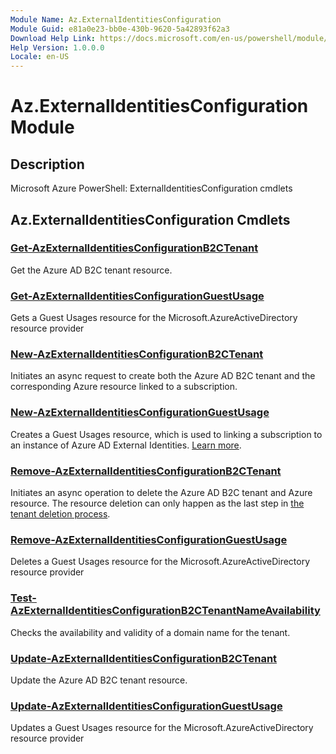 ```yaml
---
Module Name: Az.ExternalIdentitiesConfiguration
Module Guid: e81a0e23-bb0e-430b-9620-5a42893f62a3
Download Help Link: https://docs.microsoft.com/en-us/powershell/module/az.externalidentitiesconfiguration
Help Version: 1.0.0.0
Locale: en-US
---
```


# Az.ExternalIdentitiesConfiguration Module
## Description
Microsoft Azure PowerShell: ExternalIdentitiesConfiguration cmdlets

## Az.ExternalIdentitiesConfiguration Cmdlets
### [Get-AzExternalIdentitiesConfigurationB2CTenant](Get-AzExternalIdentitiesConfigurationB2CTenant.md)
Get the Azure AD B2C tenant resource.

### [Get-AzExternalIdentitiesConfigurationGuestUsage](Get-AzExternalIdentitiesConfigurationGuestUsage.md)
Gets a Guest Usages resource for the Microsoft.AzureActiveDirectory resource provider

### [New-AzExternalIdentitiesConfigurationB2CTenant](New-AzExternalIdentitiesConfigurationB2CTenant.md)
Initiates an async request to create both the Azure AD B2C tenant and the corresponding Azure resource linked to a subscription.

### [New-AzExternalIdentitiesConfigurationGuestUsage](New-AzExternalIdentitiesConfigurationGuestUsage.md)
Creates a Guest Usages resource, which is used to linking a subscription to an instance of Azure AD External Identities.
[Learn more](https://aka.ms/extidbilling).

### [Remove-AzExternalIdentitiesConfigurationB2CTenant](Remove-AzExternalIdentitiesConfigurationB2CTenant.md)
Initiates an async operation to delete the Azure AD B2C tenant and Azure resource.
The resource deletion can only happen as the last step in [the tenant deletion process](https://aka.ms/deleteB2Ctenant).

### [Remove-AzExternalIdentitiesConfigurationGuestUsage](Remove-AzExternalIdentitiesConfigurationGuestUsage.md)
Deletes a Guest Usages resource for the Microsoft.AzureActiveDirectory resource provider

### [Test-AzExternalIdentitiesConfigurationB2CTenantNameAvailability](Test-AzExternalIdentitiesConfigurationB2CTenantNameAvailability.md)
Checks the availability and validity of a domain name for the tenant.

### [Update-AzExternalIdentitiesConfigurationB2CTenant](Update-AzExternalIdentitiesConfigurationB2CTenant.md)
Update the Azure AD B2C tenant resource.

### [Update-AzExternalIdentitiesConfigurationGuestUsage](Update-AzExternalIdentitiesConfigurationGuestUsage.md)
Updates a Guest Usages resource for the Microsoft.AzureActiveDirectory resource provider

